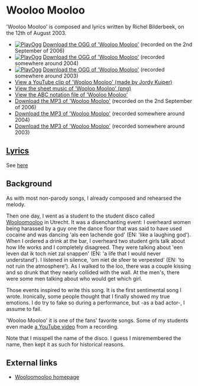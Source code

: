 # Wooloo Mooloo

'Wooloo Mooloo' is composed and lyrics written by
Richel Bilderbeek, on the 12th of August 2003.

- [![PlayOgg](http://static.fsf.org/playogg/Play_ogg_80x15.png "I support PlayOgg!")](http://playogg.org)
  [Download the OGG of 'Wooloo Mooloo'](http://www.richelbilderbeek.nl/CD06_16WoolooMooloo20060902.ogg)
  (recorded on the 2nd September of 2006)
- [![PlayOgg](http://static.fsf.org/playogg/Play_ogg_80x15.png "I support PlayOgg!")](http://playogg.org)
  [Download the OGG of 'Wooloo Mooloo'](http://www.richelbilderbeek.nl/CD03_17WoolooMooloo.ogg)
  (recorded somewhere around 2004)
- [![PlayOgg](http://static.fsf.org/playogg/Play_ogg_80x15.png "I support PlayOgg!")](http://playogg.org)
  [Download the OGG of 'Wooloo Mooloo'](http://www.richelbilderbeek.nl/CD02_08WoolooMooloo.ogg)
  (recorded somewhere around 2003)
- [View a YouTube clip of 'Wooloo Mooloo' (made by Jordy Kuiper)](http://www.youtube.com/watch?v=CDcEgycIWNg)
- [View the sheet music of 'Wooloo Mooloo' (png)](21_wooloo_mooloo.png)
- [View the ABC notation file of 'Wooloo Mooloo'](21_wooloo_mooloo.abc)
- [Download the MP3 of 'Wooloo Mooloo'](http://www.richelbilderbeek.nl/CD06_16WoolooMooloo20060902.mp3)
  (recorded on the 2nd September of 2006)
- [Download the MP3 of 'Wooloo Mooloo'](http://www.richelbilderbeek.nl/CD03_17WoolooMooloo.mp3)
  (recorded somewhere around 2004)
- [Download the MP3 of 'Wooloo Mooloo'](http://www.richelbilderbeek.nl/CD02_08WoolooMooloo.mp3)
  (recorded somewhere around 2003)

## [Lyrics](21_wooloo_mooloo.txt)

See [here](21_wooloo_mooloo.txt)

## Background

As with most non-parody songs, I already composed and
rehearsed the melody.

Then one day, I went as a student to the student disco called
[Wooloomooloo](http://woolloomooloo.nl) in Utrecht. It
was a disenchanting event: I overheard women being harassed
by a guy one the dance floor that was said to have used cocaine
and was dancing 'als een lachende god' (EN: 'like a laughing god').
When I ordered a drink at the bar, I overheard two student girls
talk about how life works and I completely disagreed. They were
talking about 'een leven dat ik toch niet zal snappen' (EN: 'a
life that I would never understand'). I listened in silence,
'om niet de sfeer te verpested' (EN: 'to not ruin the atmosphere').
As I walked to the loo, there was a couple kissing and so drunk that
they nearly collided with the wall. At the men's, there were
some men talking about who would get which girl.

Those events inspired to write this song. It is the
first sentimental song I wrote. Ironically, some
people thought that I finally showed my true emotions.
I do try to fake so during a performance, but -as a bad actor-,
I assume to fail.

'Wooloo Mooloo' it is one of the fans' favorite songs.
Some of my students even made [a YouTube video](https://youtu.be/CDcEgycIWNg)
from a recording.

Note that I misspell the name of the disco. I guess
I misremembered the name, then kept it as such for
historical reasons.

## External links

- [Wooloomooloo homepage](http://woolloomooloo.nl)
